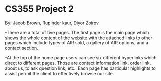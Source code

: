 # CS355 Project 2
By: Jacob Brown, Rupinder kaur, Diyor Zoirov

-There are a total of five pages. The first page is the main page which shows the whole
content of the website with the attached links to other pages which include types of AIR sold, a gallery of AIR options, and a contact section.

-At the top of the home page users can see six different hyperlinks which direct to different pages. Those are contact information link, order link, about us, to ask question link, etc.. Each page has particular highlights to assist permit the client to effectively browse our site.

